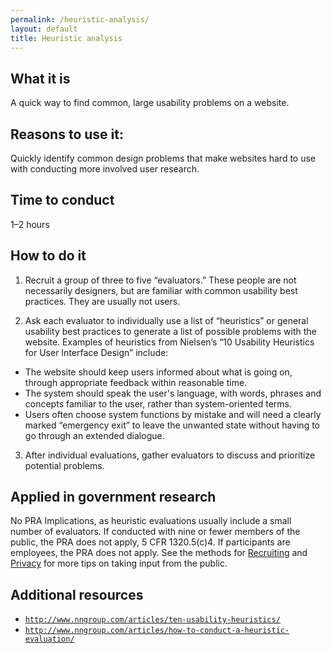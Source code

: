 ```yaml
---
permalink: /heuristic-analysis/
layout: default
title: Heuristic analysis
---
```


## What it is

A quick way to find common, large usability problems on a website.

## Reasons to use it:

Quickly identify common design problems that make websites hard to use with conducting more involved user research.

## Time to conduct

1–2 hours

## How to do it

1. Recruit a group of three to five “evaluators.” These people are not necessarily designers, but are familiar with common usability best practices. They are usually not users.

2. Ask each evaluator to individually use a list of “heuristics” or general usability best practices to generate a list of possible problems with the website. Examples of heuristics from Nielsen’s “10 Usability Heuristics for User Interface Design” include:
 - The website should keep users informed about what is going on, through appropriate feedback within reasonable time.
 - The system should speak the user's language, with words, phrases and concepts familiar to the user, rather than system-oriented terms.
 - Users often choose system functions by mistake and will need a clearly marked “emergency exit” to leave the unwanted state without having to go through an extended dialogue.

3. After individual evaluations, gather evaluators to discuss and prioritize potential problems.

## Applied in government research

No PRA Implications, as heuristic evaluations usually include a small number of evaluators. If conducted with nine or fewer members of the public, the PRA does not apply, 5 CFR 1320.5(c)4. If participants are employees, the PRA does not apply. See the methods for [Recruiting](../recruiting/) and [Privacy](../privacy/) for more tips on taking input from the public.

## Additional resources

- [`http://www.nngroup.com/articles/ten-usability-heuristics/`](http://www.nngroup.com/articles/ten-usability-heuristics/)
- [`http://www.nngroup.com/articles/how-to-conduct-a-heuristic-evaluation/`](http://www.nngroup.com/articles/how-to-conduct-a-heuristic-evaluation/)
